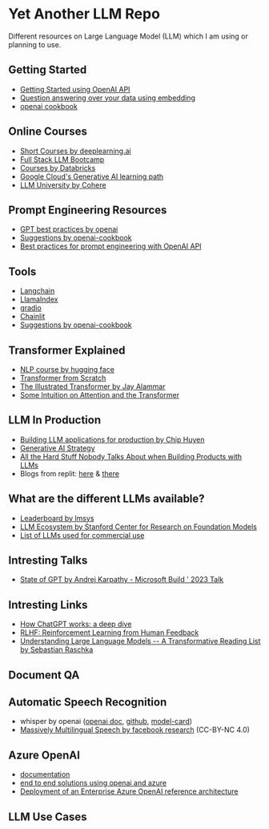 # Yet Another LLM Repo

Different resources on Large Language Model (LLM) which I am using or planning to use.

## Getting Started
- [Getting Started using OpenAI API](https://platform.openai.com/docs/quickstart)
- [Question answering over your data using embedding](https://github.com/openai/openai-cookbook/blob/main/examples/Question_answering_using_embeddings.ipynb)
- [openai cookbook](https://github.com/openai/openai-cookbook)

## Online Courses
- [Short Courses by deeplearning.ai](https://www.deeplearning.ai/short-courses/)
- [Full Stack LLM Bootcamp](https://fullstackdeeplearning.com/llm-bootcamp/)
- [Courses by Databricks](https://www.edx.org/professional-certificate/databricks-large-language-models)
- [Google Cloud's Generative AI learning path](https://www.cloudskillsboost.google/paths/118)
- [LLM University by Cohere](https://docs.cohere.com/docs/llmu)

## Prompt Engineering Resources
- [GPT best practices by openai](https://platform.openai.com/docs/guides/gpt-best-practices)
- [Suggestions by openai-cookbook](https://github.com/openai/openai-cookbook#prompting-guides)
- [Best practices for prompt engineering with OpenAI API](https://help.openai.com/en/articles/6654000-best-practices-for-prompt-engineering-with-openai-api)

## Tools
- [Langchain](https://langchain.readthedocs.io/)
- [LlamaIndex](https://gpt-index.readthedocs.io/en/latest/)
- [gradio](https://gradio.app/creating-a-chatbot/)
- [Chainlit](https://docs.chainlit.io/overview)
- [Suggestions by openai-cookbook](https://github.com/openai/openai-cookbook#prompting-libraries--tools)

## Transformer Explained
- [NLP course by hugging face](https://huggingface.co/learn/nlp-course/chapter1/1)
- [Transformer from Scratch](https://e2eml.school/transformers.html)
- [The Illustrated Transformer by Jay Alammar](https://jalammar.github.io/illustrated-transformer/)
- [Some Intuition on Attention and the Transformer](https://eugeneyan.com/writing/attention/#references)

## LLM In Production
- [Building LLM applications for production by Chip Huyen](https://huyenchip.com/2023/04/11/llm-engineering.html)
- [Generative AI Strategy](https://huyenchip.com/2023/06/07/generative-ai-strategy.html)
- [All the Hard Stuff Nobody Talks About when Building Products with LLMs](https://www.honeycomb.io/blog/hard-stuff-nobody-talks-about-llm)
- Blogs from replit: [here](https://blog.replit.com/llms) & [there](https://blog.replit.com/llm-training)

## What are the different LLMs available?
- [Leaderboard by lmsys](https://chat.lmsys.org/?leaderboard)
- [LLM Ecosystem by Stanford Center for Research on Foundation Models](https://crfm.stanford.edu/ecosystem-graphs/)
- [List of LLMs used for commercial use](https://github.com/eugeneyan/open-llms)

## Intresting Talks
- [State of GPT by Andrej Karpathy - Microsoft Build ' 2023 Talk](https://www.youtube.com/watch?v=bZQun8Y4L2A)

## Intresting Links
- [How ChatGPT works: a deep dive](https://typefully.com/DanHollick/yA3ppZC)
- [RLHF: Reinforcement Learning from Human Feedback](https://huyenchip.com/2023/05/02/rlhf.html)
- [Understanding Large Language Models -- A Transformative Reading List by Sebastian Raschka](https://sebastianraschka.com/blog/2023/llm-reading-list.html)

## Document QA

## Automatic Speech Recognition
- whisper by openai ([openai doc](https://platform.openai.com/docs/guides/speech-to-text), [github](https://github.com/openai/whisper), [model-card](https://github.com/openai/whisper/blob/main/model-card.md))
- [Massively Multilingual Speech by facebook research](https://github.com/facebookresearch/fairseq/tree/main/examples/mms) (CC-BY-NC 4.0)

## Azure OpenAI
- [documentation](https://learn.microsoft.com/en-us/azure/cognitive-services/openai/overview)
- [end to end solutions using openai and azure](https://github.com/Azure-Samples/openai)
- [Deployment of an Enterprise Azure OpenAI reference architecture](https://learn.microsoft.com/en-us/azure/architecture/example-scenario/ai/log-monitor-azure-openai)

## LLM Use Cases
